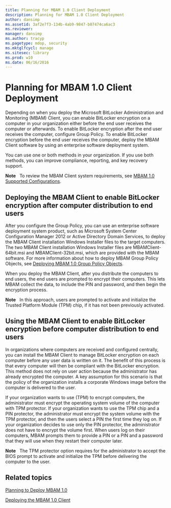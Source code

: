```yaml
---
title: Planning for MBAM 1.0 Client Deployment
description: Planning for MBAM 1.0 Client Deployment
author: dansimp
ms.assetid: 3af2e7f3-134b-4ab9-9847-b07474ca6ac3
ms.reviewer: 
manager: dansimp
ms.author: tracyp
ms.pagetype: mdop, security
ms.mktglfcycl: manage
ms.sitesec: library
ms.prod: w10
ms.date: 06/16/2016
---
```



# Planning for MBAM 1.0 Client Deployment


Depending on when you deploy the Microsoft BitLocker Administration and Monitoring (MBAM) Client, you can enable BitLocker encryption on a computer in your organization either before the end user receives the computer or afterwards. To enable BitLocker encryption after the end user receives the computer, configure Group Policy. To enable BitLocker encryption before the end user receives the computer, deploy the MBAM Client software by using an enterprise software deployment system.

You can use one or both methods in your organization. If you use both methods, you can improve compliance, reporting, and key recovery support.

**Note**  
To review the MBAM Client system requirements, see [MBAM 1.0 Supported Configurations](mbam-10-supported-configurations.md).

 

## Deploying the MBAM Client to enable BitLocker encryption after computer distribution to end users


After you configure the Group Policy, you can use an enterprise software deployment system product, such as Microsoft System Center Configuration Manager 2012 or Active Directory Domain Services, to deploy the MBAM Client installation Windows Installer files to the target computers. The two MBAM Client installation Windows Installer files are MBAMClient-64bit.msi and MBAMClient-32bit.msi, which are provided with the MBAM software. For more information about how to deploy MBAM Group Policy Objects, see [Deploying MBAM 1.0 Group Policy Objects](deploying-mbam-10-group-policy-objects.md).

When you deploy the MBAM Client, after you distribute the computers to end users, the end users are prompted to encrypt their computers. This lets MBAM collect the data, to include the PIN and password, and then begin the encryption process.

**Note**  
In this approach, users are prompted to activate and initialize the Trusted Platform Module (TPM) chip, if it has not been previously activated.

 

## Using the MBAM Client to enable BitLocker encryption before computer distribution to end users


In organizations where computers are received and configured centrally, you can install the MBAM Client to manage BitLocker encryption on each computer before any user data is written on it. The benefit of this process is that every computer will then be compliant with the BitLocker encryption. This method does not rely on user action because the administrator has already encrypted the computer. A key assumption for this scenario is that the policy of the organization installs a corporate Windows image before the computer is delivered to the user.

If your organization wants to use (TPM) to encrypt computers, the administrator must encrypt the operating system volume of the computer with TPM protector. If your organization wants to use the TPM chip and a PIN protector, the administrator must encrypt the system volume with the TPM protector, and then the users select a PIN the first time they log on. If your organization decides to use only the PIN protector, the administrator does not have to encrypt the volume first. When users log on their computers, MBAM prompts them to provide a PIN or a PIN and a password that they will use when they restart their computer later.

**Note**  
The TPM protector option requires for the administrator to accept the BIOS prompt to activate and initialize the TPM before delivering the computer to the user.

 

## Related topics


[Planning to Deploy MBAM 1.0](planning-to-deploy-mbam-10.md)

[Deploying the MBAM 1.0 Client](deploying-the-mbam-10-client.md)

 

 





